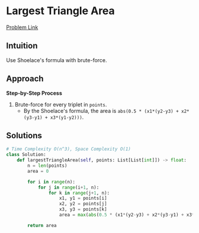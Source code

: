 **Largest Triangle Area**
=
[Problem Link](https://leetcode.com/problems/largest-triangle-area/description)

## Intuition
Use Shoelace's formula with brute-force.

## Approach
**Step-by-Step Process**

1. Brute-force for every triplet in `points`.
    - By the Shoelace's formula, the area is `abs(0.5 * (x1*(y2-y3) + x2*(y3-y1) + x3*(y1-y2)))`.
  
## Solutions
```python
# Time Complexity O(n^3), Space Complexity O(1)
class Solution:
    def largestTriangleArea(self, points: List[List[int]]) -> float:
        n = len(points)
        area = 0

        for i in range(n):
            for j in range(i+1, n):
                for k in range(j+1, n):
                    x1, y1 = points[i]
                    x2, y2 = points[j]
                    x3, y3 = points[k]
                    area = max(abs(0.5 * (x1*(y2-y3) + x2*(y3-y1) + x3*(y1-y2))), area)

        return area
```
